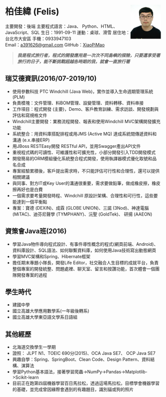 # 柏佳緯 (Felis)<img src="src\image\headshot.jpg" alt="headshot" style="height:110px;float:right;"/>

主要開發：後端		主要程式語言：Java、 Python、HTML、JavaScript、SQL
生日：1991-09-11			運動：桌球、滑雪
居住地：台北市大安區	手機：0933947103	
Email：a391626@gmail.com		GitHub：[XiaoPiMao](https://github.com/XiaoPiMao)

> ***我是程式旅行者，程式的開發應用是一次次不同島嶼的探險，只要還享受著旅行的日子，能不斷挑戰超越各時期的我，就會一直旅行著***

## 瑞艾德資訊(2016/07-2019/10)
* 使用參數科技 PTC Windchill (Java Web)，實作並導入生命週期管理系統 (PLM)
* 負責模塊：文件管理、料BOM管理、設變管理、資料轉移、資料串接
* 工作項目：程式開發 (主要)，Demo、客戶教育訓練、需求訪談、開發規劃與評估和寫規格文件
* Windchill主要開發：業務流程開發、報表和使用Windchill MVC架構開發擴充功能
* 系統整合：用資料庫搭配排程或用JMS (Active MQ) 達成系統間傳遞資料和溝通 (e.x.串接ERP)
* 用JBoss RESTEasy開發 RESTful API，並用Swagger產出API文件
* 重視程式碼的可讀性、可維護性和可擴充性，小部分開發引入TDD開發模式
* 開發簡易的ORM模組優化系統整合程式開發，使用執譯器模式優化取號和品名合成
* 專案經驗累積後，客戶提出需求時，不只能評估可行性和合理性，還可以提供相關建議
* 與同事、對方IT或Key User的溝通很重要，需求要做鉛筆，做成橡皮擦，橡皮擦再好也是白費
* 一個需求要考量開發時程、Windchill 原設計架構、合理性和可行性，這些要能達到一個平衡點
* 專案：寶德 (DEXIN)、成霖 (GLOBE UNION)、三諾 (3Nod)、神達電腦 (MiTAC)、迪芬尼聲學 (TYMPHANY)、沅聖 (GoldTek)、 研揚 (AAEON)

## 資策會Java班(2016)
* 學習Java物件導向程式設計、有事件導性概念的程式(網頁前端、Android)、資料庫設計、SQL語法、如何聯繫資料庫，如何使用Java技術寫出動態網頁
* 學習MVC架構和Spring、Hibernate框架
* 擔任期末專題小隊長，開發Life Editor，社交融合人生目標的成就平台，負責整個專案的開發統整、問題處裡、聊天室、留言和按讚功能，首次體會一個團隊開發專案的過程

## 學生時代
* 建國中學
* 國立高雄大學應用數學系(一年級後轉系)
* 國立高雄大學東亞語文學系日語組

## 其他經歷
* 北海道交換學生一學期
* 證照： JLPT N1、TOEIC 690分(2015)、OCA Java SE7、 OCP Java SE7
* 興趣自學：Spring、SpringBoot、Clean Code、Design Pattern、資料結構、演算法
* 學習Python基本語法，接著學習爬蟲->NumPy->Pandas->Matplotlib->Scikit-learn
* 目前正在跑第四屆機器學習百日馬拉松，透過這場馬拉松，目標學會機器學習的基礎，並完成曾因緣際會遇到的有趣題目，識別貓或狗的照片
